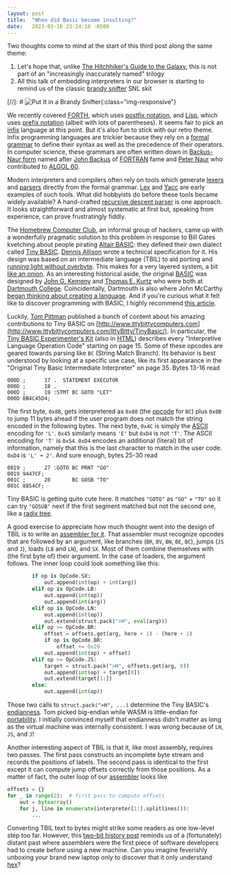 ```yaml
---
layout: post
title:  "When did Basic become insulting?"
date:   2023-03-16 23:24:18 -0500
---
```


Two thoughts come to mind at the start of this third post along the same theme:

1. Let's hope that, unlike
[The Hitchhiker's Guide to the Galaxy](https://en.wikipedia.org/wiki/The_Hitchhiker%27s_Guide_to_the_Galaxy),
this is not part of an "increasingly inaccurately named" trilogy
1. All this talk of embedding interpreters in our browser is starting to remind us of the classic
[brandy snifter](https://www.nbc.com/saturday-night-live/video/put-it-in-a-brandy-snifter/2870520) SNL skit

[//]: # ![Put It in a Brandy Snifter](https://img.nbc.com/sites/nbcunbc/files/images/2015/6/06/150602_2870520_Lasting_Impressions___Brandy.jpg){:class="img-responsive"}

We recently covered [FORTH](/2023/02/24/what-forth-again.html), which uses
[postfix notation](https://en.wikipedia.org/wiki/Reverse_Polish_notation),
and [Lisp](docs/_posts/2023-03-09-what-do-you-mean-homoiconic.md), which uses
[prefix notation](https://simple.wikipedia.org/wiki/Prefix_notation)
(albeit with lots of parentheses).  It seems fair to pick an 
[infix](https://en.wikipedia.org/wiki/Infix_notation) language at this point.  But it's also fun to stick with
our retro theme.  Infix programming languages are trickier because they rely on a 
[formal grammar](https://en.wikipedia.org/wiki/Context-free_grammar) to define their syntax as well
as the precedence of their operators.  In computer science, these grammars are often written down
in [Backus-Naur form](https://en.wikipedia.org/wiki/Backus%E2%80%93Naur_form) named after
[John Backus](https://en.wikipedia.org/wiki/John_Backus) of 
[FORTRAN](docs/_posts/2023-01-15-what-to-about-fortran.md) fame and
[Peter Naur](https://en.wikipedia.org/wiki/Peter_Naur) who contributed to
[ALGOL 60](https://en.wikipedia.org/wiki/ALGOL_60).

Modern interpreters and compilers often rely on tools which generate
[lexers](https://en.wikipedia.org/wiki/Lexical_analysis) and
[parsers](https://en.wikipedia.org/wiki/Parsing) directly from the formal grammar.
[Lex](https://en.wikipedia.org/wiki/Lex_(software)) and [Yacc](https://en.wikipedia.org/wiki/Yacc)
are early examples of such tools.  What did hobbyists do before these tools became
widely available?  A hand-crafted [recursive descent parser](https://en.wikipedia.org/wiki/Recursive_descent_parser)
is one approach.  It looks straightforward and almost systematic at first but, speaking from experience,
can prove frustratingly fiddly.

The [Homebrew Computer Club](https://en.wikipedia.org/wiki/Homebrew_Computer_Club), an
informal group of hackers, came up with a wonderfully pragmatic solution to this problem in response to
Bill Gates kvetching about people pirating [Altair BASIC](https://en.wikipedia.org/wiki/Altair_BASIC):
they defined their own dialect called [Tiny BASIC](https://en.wikipedia.org/wiki/Tiny_BASIC).
[Dennis Allison](https://en.wikipedia.org/wiki/Dennis_Allison) wrote a technical specification
for it.  His design was based on an intermediate language (TBIL) to aid porting and 
[running light without overbyte](https://en.wikipedia.org/wiki/Dr._Dobb%27s_Journal).
This makes for a very layered system, a bit [like an onion](https://troypress.com/the-tiny-basic-interpretive-language-il-and-onions/).
As an interesting historical aside, the original [BASIC](https://en.wikipedia.org/wiki/BASIC) was
designed by [John G. Kemeny](https://en.wikipedia.org/wiki/John_G._Kemeny) and
[Thomas E. Kurtz](https://en.wikipedia.org/wiki/Thomas_E._Kurtz) who were both at
[Dartmouth College](https://en.wikipedia.org/wiki/Dartmouth_College).  Coincidentally,
Dartmouth is also where John McCarthy [began thinking about creating a language](https://twobithistory.org/2018/10/14/lisp.html).
And if you're curious what it felt like to discover programming with BASIC, I highly
recommend [this article](https://twobithistory.org/2018/09/02/learning-basic.html).

Luckily, [Tom Pittman](https://en.wikipedia.org/wiki/Tom_Pittman_(computer_scientist)) published
a bunch of content about his amazing contributions to Tiny BASIC on 
[http://www.ittybittycomputers.com](http://www.ittybittycomputers.com/IttyBitty/TinyBasic/).
In particular, the [Tiny BASIC Experimenter's Kit](http://www.ittybittycomputers.com/IttyBitty/TinyBasic/TBEK.txt)
(also in [HTML](http://retro.hansotten.nl/uploads/files/tbek.html))
describes every "Interpretive Language Operation Code" starting on page 15.  Some of these
opcodes are geared towards parsing like `BC` (String Match Branch).  Its behavior is best understood by
looking at a specific use case, like its first appearance in the "Original Tiny Basic Intermediate Interpreter"
on page 35.  Bytes 13-16 read

    000D ;      17 .  STATEMENT EXECUTOR
    000D ;      18 .
    000D ;      19 :STMT BC GOTO "LET"
    000D 8B4C45D4;

The first byte, `0x8B`, gets interpretered as `0x80` (the [opcode](https://en.wikipedia.org/wiki/Opcode) for `BC`)
plus `0x0B` to jump 11 bytes ahead if the user program does not match the string encoded in the following
bytes.  The next byte, `0x4C` is simply the [ASCII](https://en.wikipedia.org/wiki/ASCII) encoding for `'L'`.
`0x45` similarly means `'E'` but `0xD4` is not `'T'`.  The ASCII encoding for `'T'` is `0x54`.  `0xD4` encodes an
additional (literal) bit of information, namely that this is the last character to match in the user code.
`0xD4` is `'L' + 2⁷`.  And sure enough, bytes 25-30 read

    0019 ;      27 :GOTO BC PRNT "GO"
    0019 9447CF;
    001C ;      28       BC GOSB "TO"
    001C 8854CF;

Tiny BASIC is getting quite cute here.  It matches `"GOTO"` as `"GO"` + `"TO"` so it can try `"GOSUB"` next
if the first segment matched but not the second one, like a [radix tree](https://en.wikipedia.org/wiki/Radix_tree).

A good exercise to appreciate how much thought went into the design of TBIL is to write an
[assembler for it](https://github.com/jburgy/blog/blob/master/TinyBasic/assembler.py).
That assembler must recognize opcodes that are followed by an argument, like branches (`BR`, `BV`, `BN`, `BE`, `BC`),
jumps (`JS` and `J`), loads (`LB` and `LN`), and `SX`.  Most of them combine themselves with (the first byte of)
their argument. In the case of loaders, the argument follows.  The inner loop could look something like this:

```python
        if op is OpCode.SX:
            out.append(int(op) + int(arg))
        elif op is OpCode.LB:
            out.append(int(op))
            out.append(int(arg))
        elif op is OpCode.LN:
            out.append(int(op))
            out.extend(struct.pack(">H", eval(arg)))
        elif op >= OpCode.BR:
            offset = offsets.get(arg, here + 1) - (here + 1)
            if op is OpCode.BR:
                offset += 0x20
            out.append(int(op) + offset)
        elif op >= OpCode.JS:
            target = struct.pack(">H", offsets.get(arg, 0))
            out.append(int(op) + target[0])
            out.extend(target[1:])
        else:
            out.append(int(op))
```

Those two calls to `struct.pack(">H", ...)` determine the Tiny BASIC's 
[endianness](https://en.wikipedia.org/wiki/Endianness).  Tom picked big-endian while
WASM is little-endian for [portability](https://webassembly.org/docs/portability/).
I initially convinced myself that endianness didn't matter as long as the virtual
machine was internally consistent.  I was wrong because of `LN`, `JS`, and `J`!

Another interesting aspect of TBIL is that it, like most assembly, requires two passes.  The first pass constructs
an incomplete byte stream and records the positions of labels. The second pass is identical to the first except it
can compute jump offsets correctly from those positions. As a matter of fact, the outer loop of our 
[assembler](https://en.wikipedia.org/wiki/Assembly_language#Assembler) looks like

```python
offsets = {}
for _ in range(2):  # first pass to compute offsets
    out = bytearray()
    for j, line in enumerate(interpreter[1:].splitlines()):
        ...
```

Converting TBIL text to bytes might strike some readers as one low-level step too far. However, this
[two-bit history post](https://twobithistory.org/2018/11/12/cat.html) reminds us of a (fortunately)
distant past where assemblers were the first piece of software developers had to create before using a new machine.
Can you imagine feverishly unboxing your brand new laptop only to discover that it only understand
[hex](https://en.wikipedia.org/wiki/Hexadecimal)? 

<div id="terminal"></div>
<script src="https://cdn.jsdelivr.net/npm/xterm@4.17.0/lib/xterm.min.js"></script>
<script src="https://cdn.jsdelivr.net/npm/xterm-pty@0.9.4/index.js"></script>
<script>
    const xterm = new Terminal();
    xterm.open(document.getElementById("terminal"));

    const { master, slave } = openpty();
    xterm.loadAddon(master);

    const worker = new Worker("/assets/js/TinyBasic.worker.js");
    new TtyServer(slave).start(worker);
</script>
